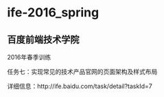 # ife-2016_spring
<h2>百度前端技术学院</h2>
<p>2016年春季训练</p>
<p>任务七：实现常见的技术产品官网的页面架构及样式布局</p>
<p>详细信息：http://ife.baidu.com/task/detail?taskId=7</p>
